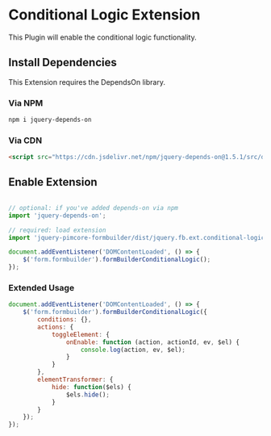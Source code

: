 # Conditional Logic Extension
This Plugin will enable the conditional logic functionality.

## Install Dependencies
This Extension requires the DependsOn library.

### Via NPM
```bash
npm i jquery-depends-on
```

### Via CDN 
```html
<script src="https://cdn.jsdelivr.net/npm/jquery-depends-on@1.5.1/src/dependsOn.min.js"></script>
```

## Enable Extension
```js

// optional: if you've added depends-on via npm
import 'jquery-depends-on';

// required: load extension
import 'jquery-pimcore-formbuilder/dist/jquery.fb.ext.conditional-logic';
```

```js
document.addEventListener('DOMContentLoaded', () => {
    $('form.formbuilder').formBuilderConditionalLogic();
});
```

### Extended Usage
```js
document.addEventListener('DOMContentLoaded', () => {
    $('form.formbuilder').formBuilderConditionalLogic({
        conditions: {},
        actions: {
            toggleElement: {
                onEnable: function (action, actionId, ev, $el) {
                    console.log(action, ev, $el);
                }
            }
        },
        elementTransformer: {
            hide: function($els) {
                $els.hide();
            }
        }
    });
});
```
